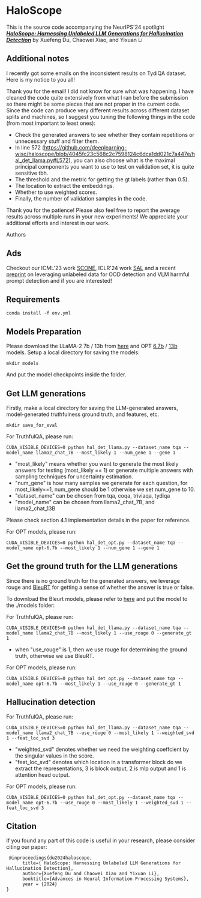 # HaloScope


This is the source code accompanying the NeurIPS'24 spotlight [***HaloScope: Harnessing Unlabeled LLM Generations for Hallucination Detection***](https://arxiv.org/abs/2409.17504) by Xuefeng Du, Chaowei Xiao, and Yixuan Li

## Additional notes

I recently got some emails on the inconsistent results on TydiQA dataset. Here is my notice to you all!

Thank you for the email! I did not know for sure what was happening. I have cleaned the code quite extensively from what I ran before the submission so there might be some pieces that are not proper in the current code. Since the code can produce very different results across different dataset splits and machines, so I suggest you tuning the following things in the code (from most important to least ones):

- Check the generated answers to see whether they contain repetitions or unnecessary stuff and filter them. 
- In line 572 (https://github.com/deeplearning-wisc/haloscope/blob/4045fc23c568c2c7598124c6dca1dd021c7a447e/hal_det_llama.py#L572), you can also choose what is the maximal principal components you want to use to test on validation set, it is quite sensitive tbh.
- The threshold and the metric for getting the gt labels (rather than 0.5).
- The location to extract the embeddings.
- Whether to use weighted scores.
- Finally, the number of validation samples in the code.

Thank you for the patience! Please also feel free to report the average results across multiple runs in your new experiments! We appreciate your additional efforts and interest in our work.

Authors


## Ads 

Checkout our ICML'23 work [SCONE](https://proceedings.mlr.press/v202/bai23a/bai23a.pdf), ICLR'24 work [SAL](https://openreview.net/forum?id=jlEjB8MVGa) and a recent [preprint](https://arxiv.org/abs/2410.00296v1) on leveraging unlabeled data for OOD detection and VLM harmful prompt detection and if you are interested!



## Requirements
```
conda install -f env.yml
```

## Models Preparation

Please download the LLaMA-2 7b / 13b  from [here](https://huggingface.co/meta-llama) and OPT [6.7b]((https://huggingface.co/facebook/opt-6.7b)) / [13b]((https://huggingface.co/facebook/opt-13b)) models. Setup a local directory for saving the models:
```angular2html
mkdir models
```
And put the model checkpoints inside the folder.
## Get LLM generations

Firstly, make a local directory for saving the LLM-generated answers, model-generated truthfulness ground truth, and features, etc.
```angular2html
mkdir save_for_eval
```

For TruthfulQA, please run:

```angular2html
CUDA_VISIBLE_DEVICES=0 python hal_det_llama.py --dataset_name tqa --model_name llama2_chat_7B --most_likely 1 --num_gene 1 --gene 1
```
- "most_likely" means whether you want to generate the most likely answers for testing (most_likely == 1) or generate multiple answers with sampling techniques for uncertainty estimation.
- "num_gene" is how many samples we generate for each question, for most_likely==1, num_gene should be 1 otherwise we set num_gene to 10.
- "dataset_name" can be chosen from tqa, coqa, triviaqa, tydiqa
- "model_name" can be chosen from llama2_chat_7B, and llama2_chat_13B

Please check section 4.1 implementation details in the paper for reference.

For OPT models, please run:
```angular2html
CUDA_VISIBLE_DEVICES=0 python hal_det_opt.py --dataset_name tqa --model_name opt-6.7b --most_likely 1 --num_gene 1 --gene 1
```

## Get the ground truth for the LLM generations
Since there is no ground truth for the generated answers, we leverage rouge and [BleuRT](https://arxiv.org/abs/2004.04696) for getting a sense of whether the answer is true or false.

To download the Bleurt models, please refer to [here](https://github.com/lucadiliello/bleurt-pytorch) and put the model to the ./models folder:

For TruthfulQA, please run:

```angular2html
CUDA_VISIBLE_DEVICES=0 python hal_det_llama.py --dataset_name tqa --model_name llama2_chat_7B --most_likely 1 --use_rouge 0 --generate_gt 1
```

- when "use_rouge" is 1, then we use rouge for determining the ground truth, otherwise we use BleuRT.

For OPT models, please run:
```angular2html
CUDA_VISIBLE_DEVICES=0 python hal_det_opt.py --dataset_name tqa --model_name opt-6.7b --most_likely 1 --use_rouge 0 --generate_gt 1
```

## Hallucination detection

For TruthfulQA, please run:
```angular2html
CUDA_VISIBLE_DEVICES=0 python hal_det_llama.py --dataset_name tqa --model_name llama2_chat_7B --use_rouge 0 --most_likely 1 --weighted_svd 1 --feat_loc_svd 3
```
- "weighted_svd" denotes whether we need the weighting coeffcient by the singular values in the score.
- "feat_loc_svd" denotes which location in a transformer block do we extract the representations, 3 is block output, 2 is mlp output and 1 is attention head output.


For OPT models, please run:
```angular2html
CUDA_VISIBLE_DEVICES=0 python hal_det_opt.py --dataset_name tqa --model_name opt-6.7b --use_rouge 0 --most_likely 1 --weighted_svd 1 --feat_loc_svd 3
```

## Citation ##
If you found any part of this code is useful in your research, please consider citing our paper:

```
 @inproceedings{du2024haloscope,
      title={ HaloScope: Harnessing Unlabeled LLM Generations for Hallucination Detection}, 
      author={Xuefeng Du and Chaowei Xiao and Yixuan Li},
      booktitle={Advances in Neural Information Processing Systems},
      year = {2024}
}
```
